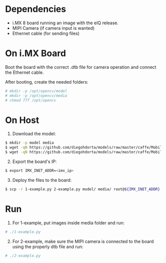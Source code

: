 Dependencies
============

* i.MX 8 board running an image with the eIQ release.
* MIPI Camera (if camera input is wanted)
* Ethernet cable (for sending files)

On i.MX Board
=============

Boot the board with the correct .dtb file for camera operation and connect the
Ethernet cable.

After booting, create the needed folders:

```bash
# mkdir -p /opt/opencv/model
# mkdir -p /opt/opencv/media
# chmod 777 /opt/opencv
```

On Host
=======

1) Download the model:

```bash
$ mkdir -p model media
$ wget -qN https://github.com/diegohdorta/models/raw/master/caffe/MobileNetSSD_deploy.caffemodel -P model/
$ wget -qN https://github.com/diegohdorta/models/raw/master/caffe/MobileNetSSD_deploy.prototxt -P model/
```

2) Export the board's IP:

```bash
$ export IMX_INET_ADDR=<imx_ip>
```

3) Deploy the files to the board:

```bash
$ scp -r 1-example.py 2-example.py model/ media/ root@${IMX_INET_ADDR}:/opt/opencv
```

Run
===

1) For 1-example, put images inside media folder and run:

```bash
# ./1-example.py
```

2) For 2-example, make sure the MIPI camera is connected to the board using the
properly dtb file and run:

```bash
# ./2-example.py
```
